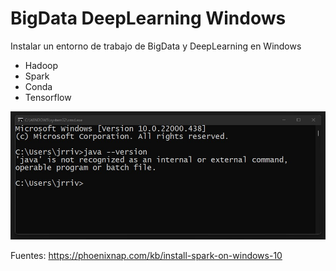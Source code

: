 # BigData DeepLearning Windows
Instalar un entorno de trabajo de BigData y DeepLearning en Windows

* Hadoop
* Spark
* Conda
* Tensorflow

![Alt text](imagenes/check_java_version_01.jpg?raw=true "Title")


Fuentes:
https://phoenixnap.com/kb/install-spark-on-windows-10
